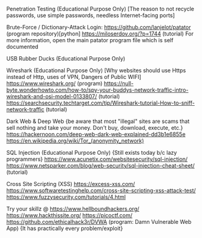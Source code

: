 Penetration Testing (Educational Purpose Only) [The reason to not recycle passwords, use simple passwords, needless Internet-facing ports]

Brute-Force / Dictionary-Attack Login:
https://github.com/lanjelot/patator (program repository)[python]
https://miloserdov.org/?p=1744 (tutorial)
For more information, open the main patator program file which is self documented

USB Rubber Ducks (Educational Purpose Only)

Wireshark (Educational Purpose Only) [Why websites should use Https instead of Http, uses of VPN, Dangers of Public WIFI]
https://www.wireshark.org/ (program)
https://null-byte.wonderhowto.com/how-to/spy-your-buddys-network-traffic-intro-wireshark-and-osi-model-0133807/ (tutorial)
https://searchsecurity.techtarget.com/tip/Wireshark-tutorial-How-to-sniff-network-traffic (tutorial)

Dark Web & Deep Web {be aware that most "illegal" sites are scams that sell nothing and take your money. Don't buy, download, execute, etc.} 
https://hackernoon.com/deep-web-dark-web-explained-dd3b1e6855e 
https://en.wikipedia.org/wiki/Tor_(anonymity_network)

SQL Injection (Educational Purpose Only) {Still exists today b/c lazy programmers}
https://www.acunetix.com/websitesecurity/sql-injection/
https://www.netsparker.com/blog/web-security/sql-injection-cheat-sheet/ (tutorial)

Cross Site Scripting (XSS)
https://excess-xss.com/
https://www.softwaretestinghelp.com/cross-site-scripting-xss-attack-test/
https://www.fuzzysecurity.com/tutorials/4.html

Try your skillz @
https://www.hellboundhackers.org/
https://www.hackthissite.org/
https://picoctf.com/
https://github.com/ethicalhack3r/DVWA (program: Damn Vulnerable Web App) {It has practically every problem/exploit}

